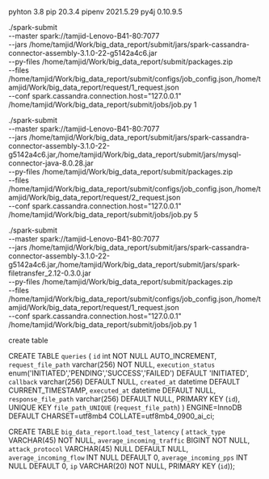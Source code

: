 pyhton	3.8
pip	20.3.4
pipenv	2021.5.29
py4j	0.10.9.5

./spark-submit \
--master spark://tamjid-Lenovo-B41-80:7077 \
--jars /home/tamjid/Work/big_data_report/submit/jars/spark-cassandra-connector-assembly-3.1.0-22-g5142a4c6.jar \
--py-files /home/tamjid/Work/big_data_report/submit/packages.zip \
--files /home/tamjid/Work/big_data_report/submit/configs/job_config.json,/home/tamjid/Work/big_data_report/request/1_request.json \
--conf spark.cassandra.connection.host="127.0.0.1" \
/home/tamjid/Work/big_data_report/submit/jobs/job.py 1

./spark-submit \
--master spark://tamjid-Lenovo-B41-80:7077 \
--jars /home/tamjid/Work/big_data_report/submit/jars/spark-cassandra-connector-assembly-3.1.0-22-g5142a4c6.jar,/home/tamjid/Work/big_data_report/submit/jars/mysql-connector-java-8.0.28.jar \
--py-files /home/tamjid/Work/big_data_report/submit/packages.zip \
--files /home/tamjid/Work/big_data_report/submit/configs/job_config.json,/home/tamjid/Work/big_data_report/request/2_request.json \
--conf spark.cassandra.connection.host="127.0.0.1" \
/home/tamjid/Work/big_data_report/submit/jobs/job.py 5

./spark-submit \
--master spark://tamjid-Lenovo-B41-80:7077 \
--jars /home/tamjid/Work/big_data_report/submit/jars/spark-cassandra-connector-assembly-3.1.0-22-g5142a4c6.jar,/home/tamjid/Work/big_data_report/submit/jars/spark-filetransfer_2.12-0.3.0.jar \
--py-files /home/tamjid/Work/big_data_report/submit/packages.zip \
--files /home/tamjid/Work/big_data_report/submit/configs/job_config.json,/home/tamjid/Work/big_data_report/request/1_request.json \
--conf spark.cassandra.connection.host="127.0.0.1" \
/home/tamjid/Work/big_data_report/submit/jobs/job.py 1

create table

CREATE TABLE `queries` (
  `id` int NOT NULL AUTO_INCREMENT,
  `request_file_path` varchar(256) NOT NULL,
  `execution_status` enum('INITIATED','PENDING','SUCCESS','FAILED') DEFAULT 'INITIATED',
  `callback` varchar(256) DEFAULT NULL,
  `created_at` datetime DEFAULT CURRENT_TIMESTAMP,
  `executed_at` datetime DEFAULT NULL,
  `response_file_path` varchar(256) DEFAULT NULL,
  PRIMARY KEY (`id`),
  UNIQUE KEY `file_path_UNIQUE` (`request_file_path`)
) ENGINE=InnoDB DEFAULT CHARSET=utf8mb4 COLLATE=utf8mb4_0900_ai_ci;

CREATE TABLE `big_data_report`.`load_test_latency` (
  `attack_type` VARCHAR(45) NOT NULL,
  `average_incoming_traffic` BIGINT NOT NULL,
  `attack_protocol` VARCHAR(45) NULL DEFAULT NULL,
  `average_incoming_flow` INT NULL DEFAULT 0,
  `average_incoming_pps` INT NULL DEFAULT 0,
  `ip` VARCHAR(20) NOT NULL,
  PRIMARY KEY (`id`));

